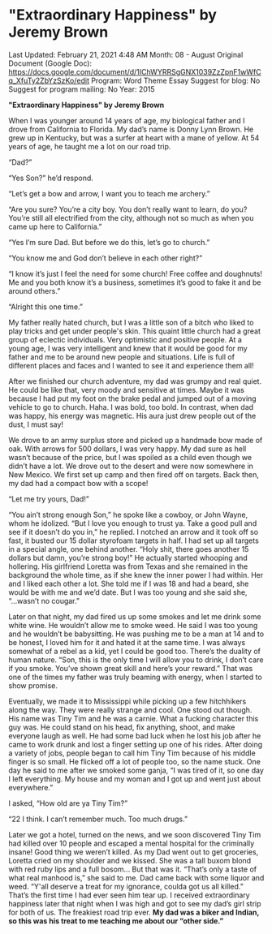 # "Extraordinary Happiness" by Jeremy Brown

Last Updated: February 21, 2021 4:48 AM
Month: 08 - August
Original Document (Google Doc): https://docs.google.com/document/d/1IChWYRRSgGNX1039ZzZpnF1wWfCq_XfuTy2ZbYzSzKo/edit
Program: Word Theme Essay
Suggest for blog: No
Suggest for program mailing: No
Year: 2015

**"Extraordinary Happiness" by Jeremy Brown**

When I was younger around 14 years of age, my biological father and I drove from California to Florida. My dad’s name is Donny Lynn Brown. He grew up in Kentucky, but was a surfer at heart with a mane of yellow. At 54 years of age, he taught me a lot on our road trip.

“Dad?”

“Yes Son?” he’d respond.

“Let’s get a bow and arrow, I want you to teach me archery.”

“Are you sure? You’re a city boy. You don’t really want to learn, do you? You’re still all electrified from the city, although not so much as when you came up here to California.”

“Yes I’m sure Dad. But before we do this, let’s go to church.”

“You know me and God don’t believe in each other right?”

“I know it’s just I feel the need for some church! Free coffee and doughnuts! Me and you both know it’s a business, sometimes it’s good to fake it and be around others.”

“Alright this one time.”

My father really hated church, but I was a little son of a bitch who liked to play tricks and get under people's skin. This quaint little church had a great group of eclectic individuals. Very optimistic and positive people. At a young age, I was very intelligent and knew that it would be good for my father and me to be around new people and situations. Life is full of different places and faces and I wanted to see it and experience them all!

After we finished our church adventure, my dad was grumpy and real quiet. He could be like that, very moody and sensitive at times. Maybe it was because I had put my foot on the brake pedal and jumped out of a moving vehicle to go to church. Haha. I was bold, too bold. In contrast, when dad was happy, his energy was magnetic. His aura just drew people out of the dust, I must say!

We drove to an army surplus store and picked up a handmade bow made of oak. With arrows for 500 dollars, I was very happy. My dad sure as hell wasn’t because of the price, but I was spoiled as a child even though we didn’t have a lot. We drove out to the desert and were now somewhere in New Mexico. We first set up camp and then fired off on targets. Back then, my dad had a compact bow with a scope!

“Let me try yours, Dad!”

“You ain’t strong enough Son,” he spoke like a cowboy, or John Wayne, whom he idolized. “But I love you enough to trust ya. Take a good pull and see if it doesn’t do you in,” he replied. I notched an arrow and it took off so fast, it busted our 15 dollar styrofoam targets in half. I had set up all targets in a special angle, one behind another. “Holy shit, there goes another 15 dollars but damn, you’re strong boy!” He actually started whooping and hollering. His girlfriend Loretta was from Texas and she remained in the background the whole time, as if she knew the inner power I had within. Her and I liked each other a lot. She told me if I was 18 and had a beard, she would be with me and we’d date. But I was too young and she said she, “...wasn’t no cougar.”

Later on that night, my dad fired us up some smokes and let me drink some white wine. He wouldn’t allow me to smoke weed. He said I was too young and he wouldn’t be babysitting. He was pushing me to be a man at 14 and to be honest, I loved him for it and hated it at the same time. I was always somewhat of a rebel as a kid, yet I could be good too. There’s the duality of human nature. “Son, this is the only time I will allow you to drink, I don’t care if you smoke. You’ve shown great skill and here’s your reward.” That was one of the times my father was truly beaming with energy, when I started to show promise.

Eventually, we made it to Mississippi while picking up a few hitchhikers along the way. They were really strange and cool. One stood out though. His name was Tiny Tim and he was a carnie. What a fucking character this guy was. He could stand on his head, fix anything, shoot, and make everyone laugh as well. He had some bad luck when he lost his job after he came to work drunk and lost a finger setting up one of his rides. After doing a variety of jobs, people began to call him Tiny Tim because of his middle finger is so small. He flicked off a lot of people too, so the name stuck. One day he said to me after we smoked some ganja, “I was tired of it, so one day I left everything. My house and my woman and I got up and went just about everywhere.”

I asked, “How old are ya Tiny Tim?”

“22 I think. I can’t remember much. Too much drugs.”

Later we got a hotel, turned on the news, and we soon discovered Tiny Tim had killed over 10 people and escaped a mental hospital for the criminally insane! Good thing we weren’t killed. As my Dad went out to get groceries, Loretta cried on my shoulder and we kissed. She was a tall buxom blond with red ruby lips and a full bosom... But that was it. “That’s only a taste of what real manhood is,” she said to me. Dad came back with some liquor and weed. “Y'all deserve a treat for my ignorance, coulda got us all killed.” That’s the first time I had ever seen him tear up. I received extraordinary happiness later that night when I was high and got to see my dad’s girl strip for both of us. The freakiest road trip ever. **My dad was a biker and Indian, so this was his treat to me teaching me about our “other side.”**